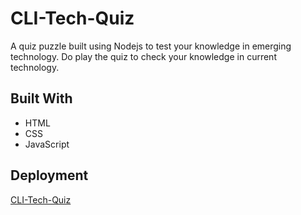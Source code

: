 # CLI-Tech-Quiz
A quiz puzzle built using Nodejs to test your knowledge in emerging technology. Do play the quiz to check your knowledge in current technology. <br/> 

## Built With
- HTML
- CSS
- JavaScript

## Deployment
<a href="https://replit.com/@VishrutaPatil/Tech-Quiz?embed=1&output=1">CLI-Tech-Quiz</a>

